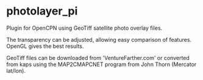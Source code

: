 # photolayer_pi
Plugin for OpenCPN using GeoTiff satellite photo overlay files.

The transparency can be adjusted, allowing easy comparison of features. OpenGL gives the best results.

GeoTiff files can be downloaded from 'VentureFarther.com' or converted from kaps using the MAP2CMAPCNET program from John Thorn (Mercator lat/lon). 
